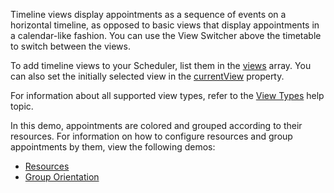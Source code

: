 Timeline views display appointments as a sequence of events on a horizontal timeline, as opposed to basic views that display appointments in a calendar-like fashion. You can use the View Switcher above the timetable to switch between the views.

To add timeline views to your Scheduler, list them in the [views](/Documentation/ApiReference/UI_Components/dxScheduler/Configuration/views/) array. You can also set the initially selected view in the [currentView](/Documentation/ApiReference/UI_Components/dxScheduler/Configuration/#currentView) property.

For information about all supported view types, refer to the [View Types](/Documentation/Guide/UI_Components/Scheduler/Views/View_Types/) help topic.

In this demo, appointments are colored and grouped according to their resources. For information on how to configure resources and group appointments by them, view the following demos:

- [Resources](/Demos/WidgetsGallery/Demo/Scheduler/Resources/)
- [Group Orientation](/Demos/WidgetsGallery/Demo/Scheduler/GroupOrientation/)
